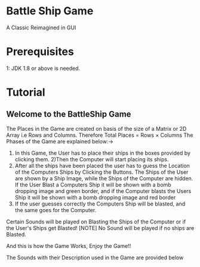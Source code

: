 # Battle Ship Game
 A Classic Reimagined in GUI
# Prerequisites
 1: JDK 1.8 or above is needed.
# Tutorial
## Welcome to the BattleShip Game
The Places in the Game are created on basis of the size of a Matrix or 2D Array i.e Rows and Columns. Therefore Total Places = Rows × Columns
The Phases of the Game are explained below:-> 
1) In this Game, the User has to place their ships in the boxes provided by clicking them.
2)Then the Computer will start placing its ships.
3) After all the ships have been placed the user has to guess the Location of the Computers Ships by Clicking the Buttons.
   The Ships of the User are shown by a Ship Image, while the Ships of the Computer are hidden.
   If the User Blast a Computers Ship it will be shown with a bomb dropping image and green border,
   and if the Computer blasts the Users Ship it will be shown with a bomb dropping image and red border
4) If the user guesses correctly the Computers Ship will be blasted, and the same goes for the Computer.

Certain Sounds will be played on Blasting the Ships of the Computer or if the User's Ships get Blasted!
[NOTE] No Sound will be played if no ships are Blasted.

And this is how the Game Works, Enjoy the Game!!

The Sounds with their Description used in the Game are provided below
